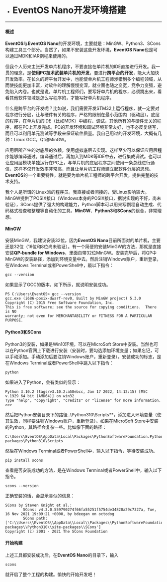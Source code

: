 + # EventOS Nano开发环境搭建
-------
#### 概述
**EventOS**与**EventOS Nano**的开发环境，主要就是：MinGW、Python3、SCons构建工具三个部分。当然了，如果不安装这些开发环境，**EventOS Nano**也是可以通过MDK和IAR例程来使用的。

但我个人历来主张开发单片机程序，不要直接在单片机的IDE直接进行开发。我一贯的理念，是**使用PC技术武装单片机的开发**，要进行**跨平台的开发**，能大大加快开发效率。在长久的跨平台开发中，也能使单片机工程师涉猎到多个编程领域，从而使技能更加丰富，对软件的理解慢慢变深，就业面也随之变宽，竞争力变强，避免陷入内卷。也就是说，单片机工程师们，要写好单片机的程序，必须跳出来，看看其他软件领域是怎么写程序的，才能写好单片机程序。

什么是跨平台的开发呢？比如说，我们需要开发STM32上运行程序，就一定要对程序进行分层，让与硬件有关的程序，严格的限制在最小范围内（驱动层）。底层的程序，在单片机的IDE（比如MDK）中编程、调试，其他所有的与硬件无关的程序，都在PC上开发完成。PC的开发环境和调试环境非常友好，也不必反复烧写，而且可以利用单元测试等手段来保证软件质量。我自己用过的开发环境，大概有几种：Linux GCC，Qt和MinGW。

应用层所产生的对底层的依赖，使用虚拟底层去实现。这样至少可以保证应用层程序能够编译通过。编译通过后，再加入到MDK等IDE中去，进行集成调试。也可以让应用层模块单独运行在PC上，与单片机的底层程序之间使用一条总线进行通信，这样不仅开发效率非常高，而且让单片机工程师建立起软件分层的思想。**EventOS**的一个重要特性，就是要为单片机工程师的跨平台开发，提供完整的技术支持。

我个人是所谓的Linux派的程序员。我直接或者间接的，受Linux影响较大。MinGW提供了POSIX接口（Windows本身的POSIX接口，据说实现的不好，尚未验证），SCons提供了强大的构建能力，Python脚本可以用来写例程自动生成、代码格式检查和整理等自动化的工具。**MinGW**、**Python3**和**SCons**的组合，非常理想。

#### **MinGW**

安装MinGW，我建议安装32位。因为**EventOS Nano**目前所面对的单片机，主要还是32位（16位和8位尚未验证）。有一个简便的安装MinGW的方法，那就是直接安装**QP-bundle for Windows**，里面自带32位MinGW。安装完毕后，将QP中MinGW的安装路径，添加到环境变量中去。然后注销Windows账户，重新登录，在Windows Terminal或者PowerShell中，敲以下指令：
```
gcc --version
```
如果显示了GCC的版本，如下所示，就说明安装成功。
```
PS C:\Users\EventOS> gcc --version
gcc.exe (i686-posix-dwarf-rev0, Built by MinGW project) 5.3.0
Copyright (C) 2015 Free Software Foundation, Inc.
This is free software; see the source for copying conditions.  There is NO
warranty; not even for MERCHANTABILITY or FITNESS FOR A PARTICULAR PURPOSE.
```

#### **Python3和SCons**
Python3的安装，如果是Win10环境，可以在MicroSoft Store中安装。当然也可以在Python官网上下载进行安装（安装时，要勾选添加环境变量；如果忘记，可以手动添加。手动添加后要注销Windows账户，重新登录）。安装成功的标志，是在Windows Terminal或者PowerShell中跳入以下指令：
```
python
```
如果进入了Python，会有类似的显示：
```
Python 3.10.2 (tags/v3.10.2:a58ebcc, Jan 17 2022, 14:12:15) [MSC v.1929 64 bit (AMD64)] on win32
Type "help", "copyright", "credits" or "license" for more information.
>>>
```

然后把Python安装目录下的路径..\Python310\Scripts**，添加进入环境变量（使其生效，同样要注销Windows账户，重新登录）。如果在MicroSoft Store中安装的Python，其路径会复杂一些。比如像下面的路径：
```
C:\Users\EventOS\AppData\Local\Packages\PythonSoftwareFoundation.Python.3.10_qbz5n2kfra8p0\LocalCache\local-packages\Python310\Scripts
```

然后在Windows Terminal或者PowerShell中，输入以下指令，等待安装成功。
```
pip install scons
```
查看是否安装成功的方法，是在Windows Terminal或者PowerShell中，输入以下指令。
```
scons --version
```
正确安装的话，会显示类似的信息：
```
SCons by Steven Knight et al.:
        SCons: v4.3.0.559790274f66fa55251f5754de34820a29c7327a, Tue, 16 Nov 2021 19:09:21 +0000, by bdeegan on octodog
        SCons path: ['C:\\Users\\EventOS\\AppData\\Local\\Packages\\PythonSoftwareFoundation.Python.3.10_qbz5n2kfra8p0\\LocalCache\\local-packages\\Python310\\site-packages\\SCons']
Copyright (c) 2001 - 2021 The SCons Foundation
```

#### 开始构建
上述工具都安装成功后，在**EventOS Nano**的目录下，输入
```
scons
```
就开启了整个工程的构建。愉快的开始开发吧！